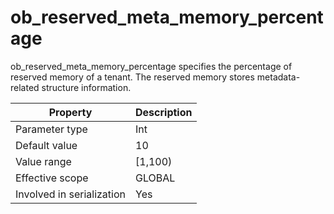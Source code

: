 ob_reserved_meta_memory_percentage 
=======================================================

ob_reserved_meta_memory_percentage specifies the percentage of reserved memory of a tenant. The reserved memory stores metadata-related structure information. 


|       **Property**        | **Description** |
|---------------------------|-----------------|
| Parameter type            | Int             |
| Default value             | 10              |
| Value range               | \[1,100)        |
| Effective scope           | GLOBAL          |
| Involved in serialization | Yes             |


